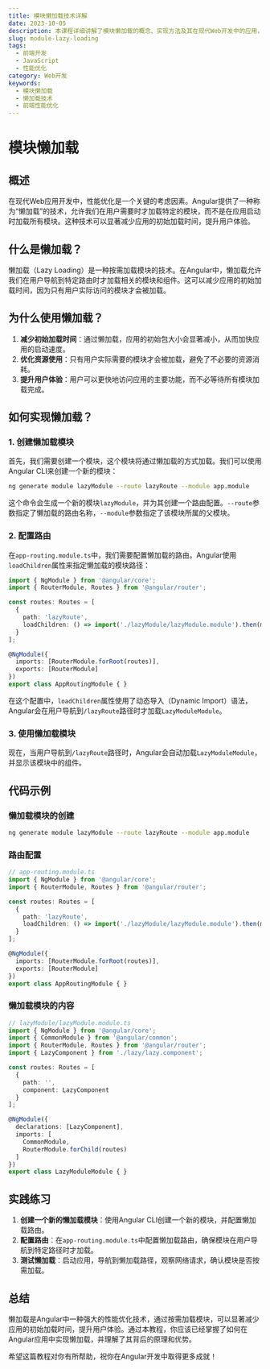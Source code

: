 ```yaml
---
title: 模块懒加载技术详解
date: 2023-10-05
description: 本课程详细讲解了模块懒加载的概念、实现方法及其在现代Web开发中的应用，帮助开发者优化网页性能。
slug: module-lazy-loading
tags:
  - 前端开发
  - JavaScript
  - 性能优化
category: Web开发
keywords:
  - 模块懒加载
  - 懒加载技术
  - 前端性能优化
---
```


# 模块懒加载

## 概述

在现代Web应用开发中，性能优化是一个关键的考虑因素。Angular提供了一种称为“懒加载”的技术，允许我们在用户需要时才加载特定的模块，而不是在应用启动时加载所有模块。这种技术可以显著减少应用的初始加载时间，提升用户体验。

## 什么是懒加载？

懒加载（Lazy Loading）是一种按需加载模块的技术。在Angular中，懒加载允许我们在用户导航到特定路由时才加载相关的模块和组件。这可以减少应用的初始加载时间，因为只有用户实际访问的模块才会被加载。

## 为什么使用懒加载？

1. **减少初始加载时间**：通过懒加载，应用的初始包大小会显著减小，从而加快应用的启动速度。
2. **优化资源使用**：只有用户实际需要的模块才会被加载，避免了不必要的资源消耗。
3. **提升用户体验**：用户可以更快地访问应用的主要功能，而不必等待所有模块加载完成。

## 如何实现懒加载？

### 1. 创建懒加载模块

首先，我们需要创建一个模块，这个模块将通过懒加载的方式加载。我们可以使用Angular CLI来创建一个新的模块：

```bash
ng generate module lazyModule --route lazyRoute --module app.module
```

这个命令会生成一个新的模块`lazyModule`，并为其创建一个路由配置。`--route`参数指定了懒加载的路由名称，`--module`参数指定了该模块所属的父模块。

### 2. 配置路由

在`app-routing.module.ts`中，我们需要配置懒加载的路由。Angular使用`loadChildren`属性来指定懒加载的模块路径：

```typescript
import { NgModule } from '@angular/core';
import { RouterModule, Routes } from '@angular/router';

const routes: Routes = [
  {
    path: 'lazyRoute',
    loadChildren: () => import('./lazyModule/lazyModule.module').then(m => m.LazyModuleModule)
  }
];

@NgModule({
  imports: [RouterModule.forRoot(routes)],
  exports: [RouterModule]
})
export class AppRoutingModule { }
```

在这个配置中，`loadChildren`属性使用了动态导入（Dynamic Import）语法，Angular会在用户导航到`/lazyRoute`路径时才加载`LazyModuleModule`。

### 3. 使用懒加载模块

现在，当用户导航到`/lazyRoute`路径时，Angular会自动加载`LazyModuleModule`，并显示该模块中的组件。

## 代码示例

### 懒加载模块的创建

```bash
ng generate module lazyModule --route lazyRoute --module app.module
```

### 路由配置

```typescript
// app-routing.module.ts
import { NgModule } from '@angular/core';
import { RouterModule, Routes } from '@angular/router';

const routes: Routes = [
  {
    path: 'lazyRoute',
    loadChildren: () => import('./lazyModule/lazyModule.module').then(m => m.LazyModuleModule)
  }
];

@NgModule({
  imports: [RouterModule.forRoot(routes)],
  exports: [RouterModule]
})
export class AppRoutingModule { }
```

### 懒加载模块的内容

```typescript
// lazyModule/lazyModule.module.ts
import { NgModule } from '@angular/core';
import { CommonModule } from '@angular/common';
import { RouterModule, Routes } from '@angular/router';
import { LazyComponent } from './lazy/lazy.component';

const routes: Routes = [
  {
    path: '',
    component: LazyComponent
  }
];

@NgModule({
  declarations: [LazyComponent],
  imports: [
    CommonModule,
    RouterModule.forChild(routes)
  ]
})
export class LazyModuleModule { }
```

## 实践练习

1. **创建一个新的懒加载模块**：使用Angular CLI创建一个新的模块，并配置懒加载路由。
2. **配置路由**：在`app-routing.module.ts`中配置懒加载路由，确保模块在用户导航到特定路径时才加载。
3. **测试懒加载**：启动应用，导航到懒加载路径，观察网络请求，确认模块是否按需加载。

## 总结

懒加载是Angular中一种强大的性能优化技术，通过按需加载模块，可以显著减少应用的初始加载时间，提升用户体验。通过本教程，你应该已经掌握了如何在Angular应用中实现懒加载，并理解了其背后的原理和优势。

希望这篇教程对你有所帮助，祝你在Angular开发中取得更多成就！